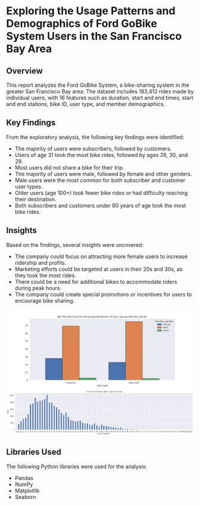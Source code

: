 # Exploring the Usage Patterns and Demographics of Ford GoBike System Users in the San Francisco Bay Area

## Overview

This report analyzes the Ford GoBike System, a bike-sharing system in the greater San Francisco Bay area. The dataset includes 183,412 rides made by individual users, with 16 features such as duration, start and end times, start and end stations, bike ID, user type, and member demographics. 

## Key Findings

From the exploratory analysis, the following key findings were identified:

- The majority of users were subscribers, followed by customers.
- Users of age 31 took the most bike rides, followed by ages 26, 30, and 29.
- Most users did not share a bike for their trip.
- The majority of users were male, followed by female and other genders.
- Male users were the most common for both subscriber and customer user types.
- Older users (age 100+) took fewer bike rides or had difficulty reaching their destination.
- Both subscribers and customers under 80 years of age took the most bike rides.

## Insights

Based on the findings, several insights were uncovered:

- The company could focus on attracting more female users to increase ridership and profits.
- Marketing efforts could be targeted at users in their 20s and 30s, as they took the most rides.
- There could be a need for additional bikes to accommodate riders during peak hours.
- The company could create special promotions or incentives for users to encourage bike sharing.


![alt text](chart3.svg)
![alt text](chart6.svg)



## Libraries Used

The following Python libraries were used for the analysis:

- Pandas
- NumPy
- Matplotlib
- Seaborn
